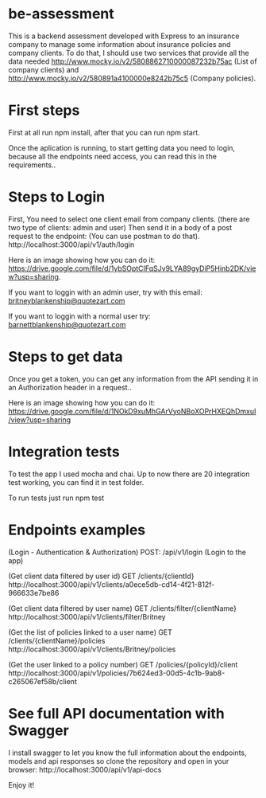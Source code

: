 # be-assessment
This is a backend assessment developed with Express to an insurance company to manage some information about insurance policies and company
clients. To do that, I should use two services that provide all the data needed http://www.mocky.io/v2/5808862710000087232b75ac 
(List of company clients) and http://www.mocky.io/v2/580891a4100000e8242b75c5 (Company policies).

# First steps
First at all run npm install, after that you can run npm start.

Once the aplication is running, to start getting data you need to login, because all the endpoints need access, you can read this
in the requirements..

# Steps to Login
First, You need to select one client email from company clients. (there are two type of clients: admin and user)
Then send it in a body of a post request to the endpoint: (You can use postman to do that).
http://localhost:3000/api/v1/auth/login

Here is an image showing how you can do it:
https://drive.google.com/file/d/1ybSOptCIFqSJv9LYA89gyDiP5Hinb2DK/view?usp=sharing.

If you want to loggin with an admin user, try with this email:
britneyblankenship@quotezart.com

If you want to loggin with a normal user try:
barnettblankenship@quotezart.com 

# Steps to get data
Once you get a token, you can get any information from the API sending it in an Authorization header in a request..

Here is an image showing how you can do it:
https://drive.google.com/file/d/1NOkD9xuMhGArVyoNBoXOPrHXEQhDmxuI/view?usp=sharing

# Integration tests

To test the app I used mocha and chai. Up to now there are 20 integration test working, you can find it in test folder.

To run tests just run npm test

# Endpoints examples
(Login - Authentication & Authorization)
POST: /api/v1/login  (Login to the app)

(Get client data filtered by user id)
GET /clients/{clientId}
http://localhost:3000/api/v1/clients/a0ece5db-cd14-4f21-812f-966633e7be86

(Get client data filtered by user name)
GET /clients/filter/{clientName}
http://localhost:3000/api/v1/clients/filter/Britney

(Get the list of policies linked to a user name)
GET /clients/{clientName}/policies
http://localhost:3000/api/v1/clients/Britney/policies

(Get the user linked to a policy number)
GET /policies/{policyId}/client
http://localhost:3000/api/v1/policies/7b624ed3-00d5-4c1b-9ab8-c265067ef58b/client

# See full API documentation with Swagger

I install swagger to let you know the full information about the endpoints, models and api responses so clone the repository and open in your browser:
http://localhost:3000/api/v1/api-docs

Enjoy it!
